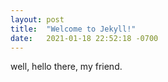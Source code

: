 ```yaml
---
layout: post
title:  "Welcome to Jekyll!"
date:   2021-01-18 22:52:18 -0700
---
```

well, hello there, my friend.

